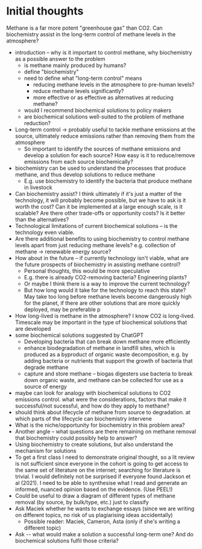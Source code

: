 # Initial thoughts
Methane is a far more potent "greenhouse gas" than CO2. Can biochemistry assist in the long-term control of methane levels in the atmosphere?

- introduction – why is it important to control methane, why biochemistry as a possible answer to the problem 
	- is methane mainly produced by humans? 
	- define "biochemistry"
	- need to define what "long-term control" means
		- reducing methane levels in the atmosphere to pre-human levels? 
		- reduce methane levels significantly? 
		- more effective or as effective as alternatives at reducing methane? 
	- would I recommend biochemical solutions to policy makers 
	- are biochemical solutions well-suited to the problem of methane reduction? 
- Long-term control -> probably useful to tackle methane emissions at the source, ultimately reduce emissions rather than removing them from the atmosphere 
	- So important to identify the sources of methane emissions and develop a solution for each source? How easy is it to reduce/remove emissions from each source biochemically?
- biochemistry can be used to understand the processes that produce methane, and thus develop solutions to reduce methane 
	- E.g. use biochemistry to identify the bacteria that produce methane in livestock 
- Can biochemistry assist? I think ultimately if it's just a matter of the technology, it will probably become possible, but we have to ask is it worth the cost? Can it be implemented at a large enough scale, is it scalable? Are there other trade-offs or opportunity costs? Is it better than the alternatives? 
- Technological limitations of current biochemical solutions – is the technology even viable. 
- Are there additional benefits to using biochemistry to control methane levels apart from just reducing methane levels? e.g. collection of methane -> renewable energy source? 
- How about in the future – if currently technology isn't viable, what are the future prospects of biochemistry in assisting methane control? 
	- Personal thoughts, this would be more speculative 
	- E.g. there is already CO2-removing bacteria? Engineering plants? 
	- Or maybe I think there is a way to improve the current technology? 
	- But how long would it take for the technology to reach this state? May take too long before methane levels become dangerously high for the planet, if there are other solutions that are more quickly deployed, may be preferable p
- How long-lived is methane in the atmosphere? I know CO2 is long-lived. Timescale may be important in the type of biochemical solutions that are developed 
- some biochemical solutions suggested by ChatGPT
	- Developing bacteria that can break down methane more efficiently
	- enhance biodegradation of methane in landfill sites, which is produced as a byproduct of organic waste decomposition, e.g. by adding bacteria or nutrients that support the growth of bacteria that degrade methane
	- capture and store methane – biogas digesters use bacteria to break down organic waste, and methane can be collected for use as a source of energy 
- maybe can look for analogy with biochemical solutions to CO2 emissions control. what were the considerations, factors that make it successful/not sucessful, and how do they apply to methane? 
- should think about lifecycle of methane from source to degradation. at which parts of the lifecycle can biochemistry intervene 
- What is the niche/opportunity for biochemistry in this problem area?
- Another angle – what questions are there remaining on methane removal that biochemistry could possibly help to answer? 
- Using biochemistry to create solutions, but also understand the mechanism for solutions
- To get a first class I need to demonstrate original thought, so a lit review is not sufficient since everyone in the cohort is going to get access to the same set of literature on the internet; searching for literature is trivial. I would definitely not be surprised if everyone found Jackson et al (2021). I need to be able to synthesise what I read and generate an informed, nuanced opinion based on the evidence. (Use PEEL!)
- Could be useful to draw a diagram of different types of methane removal (by source, by bulk/type, etc.) just to classify 
- Ask Maciek whether he wants to exchange essays (since we are writing on different topics, no risk of us plagiarising ideas accidentally)
	- Possible reader: Maciek, Cameron, Asta (only if she's writing a different topic)
- Ask -- what would make a solution a successful long-term one? And do biochemical solutions fulfil those criteria? 
